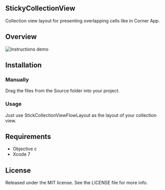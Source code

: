 ## StickyCollectionView
Collection view layout for presenting overlapping cells like in Corner App.

## Overview
![Instructions demo](https://cloud.githubusercontent.com/assets/5644547/11768922/90c8ddb2-a1ec-11e5-9476-bff461e214c2.gif)

## Installation

### Manually
Drag the files from the Source folder into your project.

### Usage
Just use StickCollectionViewFlowLayout as the layout of your collection view.

## Requirements
- Objective c
- Xcode 7

## License
Released under the MIT license. See the LICENSE file for more info.
